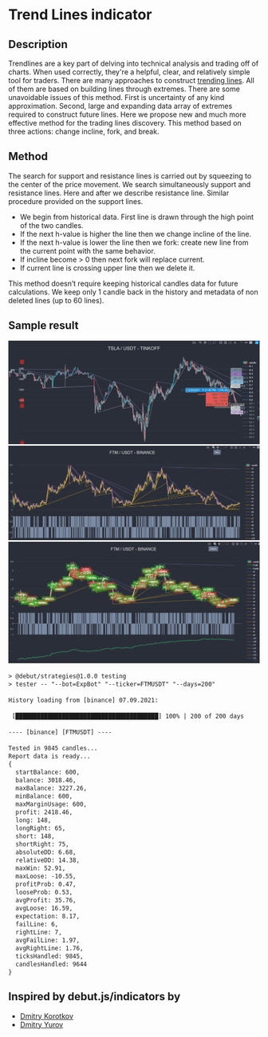 # Trend Lines indicator

## Description

Trendlines are a key part of delving into technical analysis and trading off of charts. When used correctly, they're a helpful, clear, and relatively simple tool for traders.
There are many approaches to construct [trending lines](https://ru.tradingview.com/script/eXUYLaGv-Trend-Lines-v2/). All of them are based on building lines through extremes. There are some unavoidable issues of this method. First is uncertainty of any kind approximation. Second, large and expanding data array of extremes required to construct future lines.
Here we propose new and much more effective method for the trading lines discovery. This method based on three actions: change incline, fork, and break.

## Method

The search for support and resistance lines is carried out by squeezing to the center of the price movement. We search simultaneously support and resistance lines. Here and after we describe resistance line. Similar procedure provided on the support lines.

-   We begin from historical data. First line is drawn through the high point of the two candles.
-   If the next h-value is higher the line then we change incline of the line.
-   If the next h-value is lower the line then we fork: create new line from the current point with the same behavior.
-   If incline become > 0 then next fork will replace current.
-   If current line is crossing upper line then we delete it.

This method doesn’t require keeping historical candles data for future calculations. We keep only 1 candle back in the history and metadata of non deleted lines (up to 60 lines).

## Sample result

![Trend lines provided by the indicator for TSLA](./sample2.jpg)
![Trend lines provided by the indicator for FTMUSDT](./sample3.png)
![Equity on FTMUSDT during 200 days on 30min candles](./sample4.png)

```
> @debut/strategies@1.0.0 testing
> tester -- "--bot=ExpBot" "--ticker=FTMUSDT" "--days=200"

History loading from [binance] 07.09.2021:

 [████████████████████████████████████████] 100% | 200 of 200 days

---- [binance] [FTMUSDT] ----

Tested in 9845 candles...
Report data is ready...
{
  startBalance: 600,
  balance: 3018.46,
  maxBalance: 3227.26,
  minBalance: 600,
  maxMarginUsage: 600,
  profit: 2418.46,
  long: 148,
  longRight: 65,
  short: 148,
  shortRight: 75,
  absoluteDD: 6.68,
  relativeDD: 14.38,
  maxWin: 52.91,
  maxLoose: -10.55,
  profitProb: 0.47,
  looseProb: 0.53,
  avgProfit: 35.76,
  avgLoose: 16.59,
  expectation: 8.17,
  failLine: 6,
  rightLine: 7,
  avgFailLine: 1.97,
  avgRightLine: 1.76,
  ticksHandled: 9845,
  candlesHandled: 9644
}
```
## Inspired by debut.js/indicators by

-   [Dmitry Korotkov](https://github.com/inimatic)
-   [Dmitry Yurov](https://github.com/BusinessDuck)
